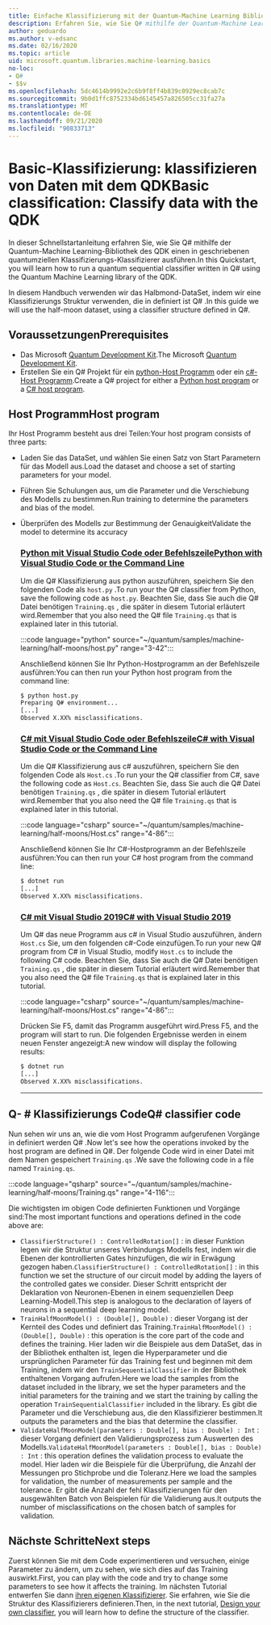 ```yaml
---
title: Einfache Klassifizierung mit der Quantum-Machine Learning Bibliothek
description: Erfahren Sie, wie Sie Q# mithilfe der Quantum-Machine Learning Bibliothek von Microsoft QDK einen in geschriebenen Quantum-Klassifizierungs Klassifizierer ausführen.
author: geduardo
ms.author: v-edsanc
ms.date: 02/16/2020
ms.topic: article
uid: microsoft.quantum.libraries.machine-learning.basics
no-loc:
- Q#
- $$v
ms.openlocfilehash: 5dc4614b9992e2c6b9f8ff4b839c0929ec8cab7c
ms.sourcegitcommit: 9b0d1ffc8752334bd6145457a826505cc31fa27a
ms.translationtype: MT
ms.contentlocale: de-DE
ms.lasthandoff: 09/21/2020
ms.locfileid: "90833713"
---
```

# <a name="basic-classification-classify-data-with-the-qdk"></a><span data-ttu-id="a5f15-103">Basic-Klassifizierung: klassifizieren von Daten mit dem QDK</span><span class="sxs-lookup"><span data-stu-id="a5f15-103">Basic classification: Classify data with the QDK</span></span>

<span data-ttu-id="a5f15-104">In dieser Schnellstartanleitung erfahren Sie, wie Sie Q# mithilfe der Quantum-Machine Learning-Bibliothek des QDK einen in geschriebenen quantumziellen Klassifizierungs-Klassifizierer ausführen.</span><span class="sxs-lookup"><span data-stu-id="a5f15-104">In this Quickstart, you will learn how to run a quantum sequential classifier written in Q# using the Quantum Machine Learning library of the QDK.</span></span> 

<span data-ttu-id="a5f15-105">In diesem Handbuch verwenden wir das Halbmond-DataSet, indem wir eine Klassifizierungs Struktur verwenden, die in definiert ist Q# .</span><span class="sxs-lookup"><span data-stu-id="a5f15-105">In this guide we will use the half-moon dataset, using a classifier structure defined in Q#.</span></span>

## <a name="prerequisites"></a><span data-ttu-id="a5f15-106">Voraussetzungen</span><span class="sxs-lookup"><span data-stu-id="a5f15-106">Prerequisites</span></span>

- <span data-ttu-id="a5f15-107">Das Microsoft [Quantum Development Kit](xref:microsoft.quantum.install).</span><span class="sxs-lookup"><span data-stu-id="a5f15-107">The Microsoft [Quantum Development Kit](xref:microsoft.quantum.install).</span></span>
- <span data-ttu-id="a5f15-108">Erstellen Sie ein Q# Projekt für ein [python-Host Programm](xref:microsoft.quantum.install.python) oder ein [c#-Host Programm](xref:microsoft.quantum.install.cs).</span><span class="sxs-lookup"><span data-stu-id="a5f15-108">Create a Q# project for either a [Python host program](xref:microsoft.quantum.install.python) or a [C# host program](xref:microsoft.quantum.install.cs).</span></span>

## <a name="host-program"></a><span data-ttu-id="a5f15-109">Host Programm</span><span class="sxs-lookup"><span data-stu-id="a5f15-109">Host program</span></span>

<span data-ttu-id="a5f15-110">Ihr Host Programm besteht aus drei Teilen:</span><span class="sxs-lookup"><span data-stu-id="a5f15-110">Your host program consists of three parts:</span></span>

- <span data-ttu-id="a5f15-111">Laden Sie das DataSet, und wählen Sie einen Satz von Start Parametern für das Modell aus.</span><span class="sxs-lookup"><span data-stu-id="a5f15-111">Load the dataset and choose a set of starting parameters for your model.</span></span>
- <span data-ttu-id="a5f15-112">Führen Sie Schulungen aus, um die Parameter und die Verschiebung des Modells zu bestimmen.</span><span class="sxs-lookup"><span data-stu-id="a5f15-112">Run training to determine the parameters and bias of the model.</span></span>
- <span data-ttu-id="a5f15-113">Überprüfen des Modells zur Bestimmung der Genauigkeit</span><span class="sxs-lookup"><span data-stu-id="a5f15-113">Validate the model to determine its accuracy</span></span>

    ### <a name="python-with-visual-studio-code-or-the-command-line"></a>[<span data-ttu-id="a5f15-114">Python mit Visual Studio Code oder Befehlszeile</span><span class="sxs-lookup"><span data-stu-id="a5f15-114">Python with Visual Studio Code or the Command Line</span></span>](#tab/tabid-python)

    <span data-ttu-id="a5f15-115">Um die Q# Klassifizierung aus python auszuführen, speichern Sie den folgenden Code als `host.py` .</span><span class="sxs-lookup"><span data-stu-id="a5f15-115">To run your the Q# classifier from Python, save the following code as `host.py`.</span></span> <span data-ttu-id="a5f15-116">Beachten Sie, dass Sie auch die Q# Datei benötigen `Training.qs` , die später in diesem Tutorial erläutert wird.</span><span class="sxs-lookup"><span data-stu-id="a5f15-116">Remember that you also need the Q# file `Training.qs` that is explained later in this tutorial.</span></span>

    :::code language="python" source="~/quantum/samples/machine-learning/half-moons/host.py" range="3-42":::

    <span data-ttu-id="a5f15-117">Anschließend können Sie Ihr Python-Hostprogramm an der Befehlszeile ausführen:</span><span class="sxs-lookup"><span data-stu-id="a5f15-117">You can then run your Python host program from the command line:</span></span>

    ```bash
    $ python host.py
    Preparing Q# environment...
    [...]
    Observed X.XX% misclassifications.
    ```

    ### <a name="c-with-visual-studio-code-or-the-command-line"></a>[<span data-ttu-id="a5f15-118">C# mit Visual Studio Code oder Befehlszeile</span><span class="sxs-lookup"><span data-stu-id="a5f15-118">C# with Visual Studio Code or the Command Line</span></span>](#tab/tabid-csharp)

    <span data-ttu-id="a5f15-119">Um die Q# Klassifizierung aus c# auszuführen, speichern Sie den folgenden Code als `Host.cs` .</span><span class="sxs-lookup"><span data-stu-id="a5f15-119">To run your the Q# classifier from C#, save the following code as `Host.cs`.</span></span> <span data-ttu-id="a5f15-120">Beachten Sie, dass Sie auch die Q# Datei benötigen `Training.qs` , die später in diesem Tutorial erläutert wird.</span><span class="sxs-lookup"><span data-stu-id="a5f15-120">Remember that you also need the Q# file `Training.qs` that is explained later in this tutorial.</span></span>

    :::code language="csharp" source="~/quantum/samples/machine-learning/half-moons/Host.cs" range="4-86":::

    <span data-ttu-id="a5f15-121">Anschließend können Sie Ihr C#-Hostprogramm an der Befehlszeile ausführen:</span><span class="sxs-lookup"><span data-stu-id="a5f15-121">You can then run your C# host program from the command line:</span></span>

    ```bash
    $ dotnet run
    [...]
    Observed X.XX% misclassifications.
    ```

    ### <a name="c-with-visual-studio-2019"></a>[<span data-ttu-id="a5f15-122">C# mit Visual Studio 2019</span><span class="sxs-lookup"><span data-stu-id="a5f15-122">C# with Visual Studio 2019</span></span>](#tab/tabid-vs2019)

    <span data-ttu-id="a5f15-123">Um Q# das neue Programm aus c# in Visual Studio auszuführen, ändern `Host.cs` Sie, um den folgenden c#-Code einzufügen.</span><span class="sxs-lookup"><span data-stu-id="a5f15-123">To run your new Q# program from C# in Visual Studio, modify `Host.cs` to include the following C# code.</span></span> <span data-ttu-id="a5f15-124">Beachten Sie, dass Sie auch die Q# Datei benötigen `Training.qs` , die später in diesem Tutorial erläutert wird.</span><span class="sxs-lookup"><span data-stu-id="a5f15-124">Remember that you also need the Q# file `Training.qs` that is explained later in this tutorial.</span></span>

    :::code language="csharp" source="~/quantum/samples/machine-learning/half-moons/Host.cs" range="4-86":::

    <span data-ttu-id="a5f15-125">Drücken Sie F5, damit das Programm ausgeführt wird.</span><span class="sxs-lookup"><span data-stu-id="a5f15-125">Press F5, and the program will start to run.</span></span> <span data-ttu-id="a5f15-126">Die folgenden Ergebnisse werden in einem neuen Fenster angezeigt:</span><span class="sxs-lookup"><span data-stu-id="a5f15-126">A new window will display the following results:</span></span> 

    ```bash
    $ dotnet run
    [...]
    Observed X.XX% misclassifications.
    ```
    ***

## <a name="q-classifier-code"></a><span data-ttu-id="a5f15-127">Q- \# Klassifizierungs Code</span><span class="sxs-lookup"><span data-stu-id="a5f15-127">Q\# classifier code</span></span>

<span data-ttu-id="a5f15-128">Nun sehen wir uns an, wie die vom Host Programm aufgerufenen Vorgänge in definiert werden Q# .</span><span class="sxs-lookup"><span data-stu-id="a5f15-128">Now let's see how the operations invoked by the host program are defined in Q#.</span></span>
<span data-ttu-id="a5f15-129">Der folgende Code wird in einer Datei mit dem Namen gespeichert `Training.qs` .</span><span class="sxs-lookup"><span data-stu-id="a5f15-129">We save the following code in a file named `Training.qs`.</span></span>

:::code language="qsharp" source="~/quantum/samples/machine-learning/half-moons/Training.qs" range="4-116":::

<span data-ttu-id="a5f15-130">Die wichtigsten im obigen Code definierten Funktionen und Vorgänge sind:</span><span class="sxs-lookup"><span data-stu-id="a5f15-130">The most important functions and operations defined in the code above are:</span></span>

- <span data-ttu-id="a5f15-131">`ClassifierStructure() : ControlledRotation[]` : in dieser Funktion legen wir die Struktur unseres Verbindungs Modells fest, indem wir die Ebenen der kontrollierten Gates hinzufügen, die wir in Erwägung gezogen haben.</span><span class="sxs-lookup"><span data-stu-id="a5f15-131">`ClassifierStructure() : ControlledRotation[]` : in this function we set the structure of our circuit model by adding the layers of the controlled gates we consider.</span></span> <span data-ttu-id="a5f15-132">Dieser Schritt entspricht der Deklaration von Neuronen-Ebenen in einem sequenziellen Deep Learning-Modell.</span><span class="sxs-lookup"><span data-stu-id="a5f15-132">This step is analogous to the declaration of layers of neurons in a sequential deep learning model.</span></span>
- <span data-ttu-id="a5f15-133">`TrainHalfMoonModel() : (Double[], Double)` : dieser Vorgang ist der Kernteil des Codes und definiert das Training.</span><span class="sxs-lookup"><span data-stu-id="a5f15-133">`TrainHalfMoonModel() : (Double[], Double)` : this operation is the core part of the code and defines the training.</span></span> <span data-ttu-id="a5f15-134">Hier laden wir die Beispiele aus dem DataSet, das in der Bibliothek enthalten ist, legen die Hyperparameter und die ursprünglichen Parameter für das Training fest und beginnen mit dem Training, indem wir den `TrainSequentialClassifier` in der Bibliothek enthaltenen Vorgang aufrufen.</span><span class="sxs-lookup"><span data-stu-id="a5f15-134">Here we load the samples from the dataset included in the library, we set the hyper parameters and the initial parameters for the training and we start the training by calling the operation `TrainSequentialClassifier` included in the library.</span></span> <span data-ttu-id="a5f15-135">Es gibt die Parameter und die Verschiebung aus, die den Klassifizierer bestimmen.</span><span class="sxs-lookup"><span data-stu-id="a5f15-135">It outputs the parameters and the bias that determine the classifier.</span></span>
- <span data-ttu-id="a5f15-136">`ValidateHalfMoonModel(parameters : Double[], bias : Double) : Int` : dieser Vorgang definiert den Validierungsprozess zum Auswerten des Modells.</span><span class="sxs-lookup"><span data-stu-id="a5f15-136">`ValidateHalfMoonModel(parameters : Double[], bias : Double) : Int` : this operation defines the validation process to evaluate the model.</span></span> <span data-ttu-id="a5f15-137">Hier laden wir die Beispiele für die Überprüfung, die Anzahl der Messungen pro Stichprobe und die Toleranz.</span><span class="sxs-lookup"><span data-stu-id="a5f15-137">Here we load the samples for validation, the number of measurements per sample and the tolerance.</span></span> <span data-ttu-id="a5f15-138">Er gibt die Anzahl der fehl Klassifizierungen für den ausgewählten Batch von Beispielen für die Validierung aus.</span><span class="sxs-lookup"><span data-stu-id="a5f15-138">It outputs the number of misclassifications on the chosen batch of samples for validation.</span></span>

## <a name="next-steps"></a><span data-ttu-id="a5f15-139">Nächste Schritte</span><span class="sxs-lookup"><span data-stu-id="a5f15-139">Next steps</span></span>

<span data-ttu-id="a5f15-140">Zuerst können Sie mit dem Code experimentieren und versuchen, einige Parameter zu ändern, um zu sehen, wie sich dies auf das Training auswirkt.</span><span class="sxs-lookup"><span data-stu-id="a5f15-140">First, you can play with the code and try to change some parameters to see how it affects the training.</span></span> <span data-ttu-id="a5f15-141">Im nächsten Tutorial entwerfen Sie dann [ihren eigenen Klassifizierer](xref:microsoft.quantum.libraries.machine-learning.design). Sie erfahren, wie Sie die Struktur des Klassifizierers definieren.</span><span class="sxs-lookup"><span data-stu-id="a5f15-141">Then, in the next tutorial, [Design your own classifier](xref:microsoft.quantum.libraries.machine-learning.design),  you will learn how to define the structure of the classifier.</span></span>
